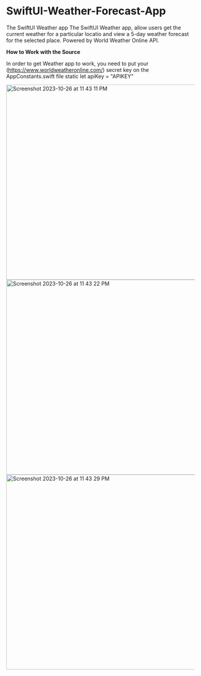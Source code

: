 # SwiftUI-Weather-Forecast-App
The SwiftUI Weather app
The SwiftUI Weather app, allow users get the current weather for a particular locatio and view a 5-day weather forecast for the selected place. Powered by World Weather Online API.


**How to Work with the Source**


In order to get Weather app to work, 
you need to put your (https://www.worldweatheronline.com/) secret key on the 
AppConstants.swift file
static let apiKey = "APIKEY"


<img width="521" alt="Screenshot 2023-10-26 at 11 43 11 PM" src="https://github.com/UpendraNimmala2023/SwiftUI-Weather-Forecast-App/assets/135559739/7b5099ee-a44b-4d06-a4c7-5334149ec367">   <img width="521" alt="Screenshot 2023-10-26 at 11 43 22 PM" src="https://github.com/UpendraNimmala2023/SwiftUI-Weather-Forecast-App/assets/135559739/1a11f0f4-11fe-4639-b70d-5689afa9b9af">  <img width="521" alt="Screenshot 2023-10-26 at 11 43 29 PM" src="https://github.com/UpendraNimmala2023/SwiftUI-Weather-Forecast-App/assets/135559739/2abc36c8-b93b-4978-8ead-813dbd484ba8">


